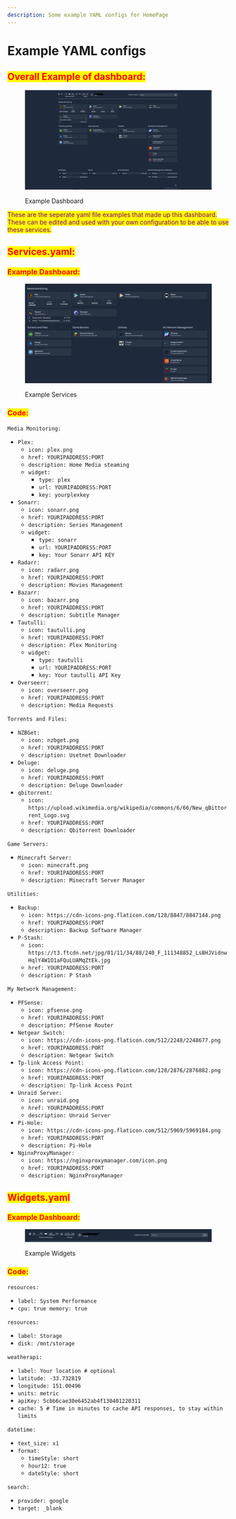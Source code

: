 ```yaml
---
description: Some example YAML configs for HomePage
---
```


# Example YAML configs

## <mark style="color:red;">Overall Example of dashboard:</mark>

<figure><img src=".gitbook/assets/image (2).png" alt=""><figcaption><p>Example Dashboard</p></figcaption></figure>

<mark style="color:purple;">These are the seperate yaml file examples that made up this dashboard. These can be edited and used with your own configuration to be able to use these services.</mark>

## <mark style="color:red;">Services.yaml:</mark>

### <mark style="color:red;">Example Dashboard:</mark>

<figure><img src=".gitbook/assets/image (1) (1).png" alt=""><figcaption><p>Example Services</p></figcaption></figure>

### <mark style="color:red;">Code:</mark>

`Media Monitoring:`

* `Plex:`
  * `icon: plex.png`
  * `href: YOURIPADDRESS:PORT`
  * `description: Home Media steaming`
  * `widget:`
    * `type: plex`
    * `url: YOURIPADDRESS:PORT`
    * `key: yourplexkey`
* `Sonarr:`
  * `icon: sonarr.png`
  * `href: YOURIPADDRESS:PORT`
  * `description: Series Management`
  * `widget:`
    * `type: sonarr`
    * `url: YOURIPADDRESS:PORT`
    * `key: Your Sonarr API KEY`
* `Radarr:`
  * `icon: radarr.png`
  * `href: YOURIPADDRESS:PORT`
  * `description: Movies Management`
* `Bazarr:`
  * `icon: bazarr.png`
  * `href: YOURIPADDRESS:PORT`
  * `description: Subtitle Manager`
* `Tautulli:`
  * `icon: tautulli.png`
  * `href: YOURIPADDRESS:PORT`
  * `description: Plex Monitoring`&#x20;
  * `widget:`
    * `type: tautulli`
    * `url: YOURIPADDRESS:PORT`
    * `key: Your tautulli API Key`
* `Overseerr:`
  * `icon: overseerr.png`
  * `href: YOURIPADDRESS:PORT`
  * `description: Media Requests`

`Torrents and Files:`

* `NZBGet:`
  * `icon: nzbget.png`
  * `href: YOURIPADDRESS:PORT`
  * `description: Usetnet Downloader`
* `Deluge:`
  * `icon: deluge.png`
  * `href: YOURIPADDRESS:PORT`
  * `description: Deluge Downloader`
* `qbitorrent:`
  * `icon: https://upload.wikimedia.org/wikipedia/commons/6/66/New_qBittorrent_Logo.svg`
  * `href: YOURIPADDRESS:PORT`
  * `description: Qbitorrent Downloader`

`Game Servers:`

* `Minecraft Server:`
  * `icon: minecraft.png`
  * `href: YOURIPADDRESS:PORT`
  * `description: Minecraft Server Manager`

`Utilities:`

* `Backup:`
  * `icon: https://cdn-icons-png.flaticon.com/128/8847/8847144.png`
  * `href: YOURIPADDRESS:PORT`
  * `description: Backup Software Manager`
* `P-Stash:`
  * `icon: https://t3.ftcdn.net/jpg/01/11/34/88/240_F_111348852_LsBHJVidnwHqlY4W1O1aFQuLUAMqZtEk.jpg`
  * `href: YOURIPADDRESS:PORT`
  * `description: P Stash`

`My Network Management:`

* `PFSense:`
  * `icon: pfsense.png`
  * `href: YOURIPADDRESS:PORT`
  * `description: PfSense Router`
* `Netgear Switch:`
  * `icon: https://cdn-icons-png.flaticon.com/512/2248/2248677.png`
  * `href: YOURIPADDRESS:PORT`
  * `description: Netgear Switch`
* `Tp-link Access Point:`
  * `icon: https://cdn-icons-png.flaticon.com/128/2876/2876882.png`
  * `href: YOURIPADDRESS:PORT`
  * `description: Tp-link Access Point`
* `Unraid Server:`
  * `icon: unraid.png`
  * `href: YOURIPADDRESS:PORT`
  * `description: Unraid Server`
* `Pi-Hole:`
  * `icon: https://cdn-icons-png.flaticon.com/512/5969/5969184.png`
  * `href: YOURIPADDRESS:PORT`
  * `description: Pi-Hole`
* `NginxProxyManager:`
  * `icon: https://nginxproxymanager.com/icon.png`
  * `href: YOURIPADDRESS:PORT`
  * `description: NginxProxyManager`

## <mark style="color:red;">Widgets.yaml</mark>

### <mark style="color:red;">Example Dashboard:</mark>

<figure><img src=".gitbook/assets/image.png" alt=""><figcaption><p>Example Widgets</p></figcaption></figure>

### <mark style="color:red;">Code:</mark>

`resources:`

* `label: System Performance`
* `cpu: true memory: true`

`resources:`

* `label: Storage`
* `disk: /mnt/storage`

`weatherapi:`

* `label: Your location # optional`
* `latitude: -33.732819`
* `longitude: 151.00496`
* `units: metric`
* `apiKey: 5cbb6cae30e6452ab4f130401220311`
* `cache: 5 # Time in minutes to cache API responses, to stay within limits`

`datetime:`

* `text_size: x1`
* `format:`
  * `timeStyle: short`
  * `hour12: true`
  * `dateStyle: short`

`search:`

* `provider: google`&#x20;
* `target: _blank`

<mark style="color:red;"></mark>
